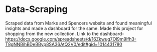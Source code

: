 # Data-Scraping
Scraped data from Marks and Spencers website and found meaningful insights and made a dashboard for the same. Made this project for shopping from the new collection.
Link to the dashboard-https://docs.google.com/spreadsheets/d/16Zkwug7Ol9m9lfh3-T8gNNBihBDeBByp8SA36AtQ2V0/edit#gid=1014431780
